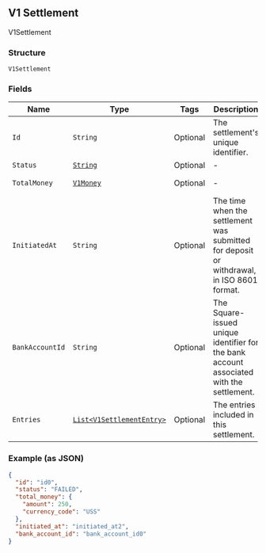 ## V1 Settlement

V1Settlement

### Structure

`V1Settlement`

### Fields

| Name | Type | Tags | Description | Getter |
|  --- | --- | --- | --- | --- |
| `Id` | `String` | Optional | The settlement's unique identifier. | String getId() |
| `Status` | [`String`](/doc/models/v1-settlement-status.md) | Optional | - | String getStatus() |
| `TotalMoney` | [`V1Money`](/doc/models/v1-money.md) | Optional | - | V1Money getTotalMoney() |
| `InitiatedAt` | `String` | Optional | The time when the settlement was submitted for deposit or withdrawal, in ISO 8601 format. | String getInitiatedAt() |
| `BankAccountId` | `String` | Optional | The Square-issued unique identifier for the bank account associated with the settlement. | String getBankAccountId() |
| `Entries` | [`List<V1SettlementEntry>`](/doc/models/v1-settlement-entry.md) | Optional | The entries included in this settlement. | List<V1SettlementEntry> getEntries() |

### Example (as JSON)

```json
{
  "id": "id0",
  "status": "FAILED",
  "total_money": {
    "amount": 250,
    "currency_code": "USS"
  },
  "initiated_at": "initiated_at2",
  "bank_account_id": "bank_account_id0"
}
```

